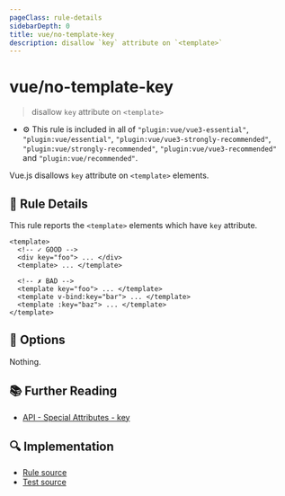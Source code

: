 ```yaml
---
pageClass: rule-details
sidebarDepth: 0
title: vue/no-template-key
description: disallow `key` attribute on `<template>`
---
```

# vue/no-template-key
> disallow `key` attribute on `<template>`

- :gear: This rule is included in all of `"plugin:vue/vue3-essential"`, `"plugin:vue/essential"`, `"plugin:vue/vue3-strongly-recommended"`, `"plugin:vue/strongly-recommended"`, `"plugin:vue/vue3-recommended"` and `"plugin:vue/recommended"`.

Vue.js disallows `key` attribute on `<template>` elements.

## :book: Rule Details

This rule reports the `<template>` elements which have `key` attribute.

<eslint-code-block :rules="{'vue/no-template-key': ['error']}">

```vue
<template>
  <!-- ✓ GOOD -->
  <div key="foo"> ... </div>
  <template> ... </template>

  <!-- ✗ BAD -->
  <template key="foo"> ... </template>
  <template v-bind:key="bar"> ... </template>
  <template :key="baz"> ... </template>
</template>
```

</eslint-code-block>

## :wrench: Options

Nothing.

## :books: Further Reading

- [API - Special Attributes - key](https://v3.vuejs.org/api/special-attributes.html#key)

## :mag: Implementation

- [Rule source](https://github.com/vuejs/eslint-plugin-vue/blob/master/lib/rules/no-template-key.js)
- [Test source](https://github.com/vuejs/eslint-plugin-vue/blob/master/tests/lib/rules/no-template-key.js)
